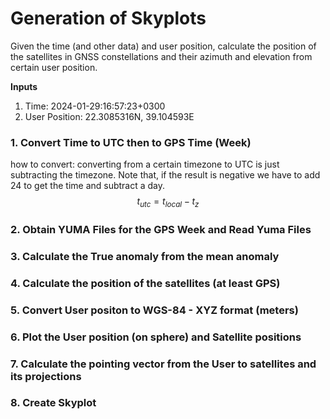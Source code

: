 # Generation of Skyplots

Given the time (and other data) and user position, calculate the position of the satellites in GNSS constellations and their azimuth and elevation from certain user position.

**Inputs**
1. Time: 2024-01-29:16:57:23+0300
2. User Position: 22.3085316N, 39.104593E

### 1. Convert Time to UTC then to GPS Time (Week)
how to convert:
converting from a certain timezone to UTC is just subtracting the timezone. Note that, if the result is negative we have to add 24 to get the time and subtract a day.
$$t_{utc} = t_{local} - t_{z}$$
### 2. Obtain YUMA Files for the GPS Week and Read Yuma Files

### 3. Calculate the True anomaly from the mean anomaly

### 4. Calculate the position of the satellites (at least GPS)

### 5. Convert User positon to WGS-84 - XYZ format (meters)

### 6. Plot the User position (on sphere) and Satellite positions 

### 7. Calculate the pointing vector from the User to satellites and its projections

### 8. Create Skyplot